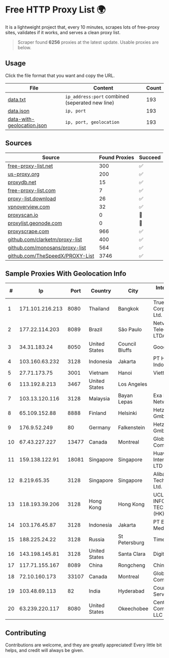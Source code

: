 
# Free HTTP Proxy List 🌍

It is a lightweight project that, every 10 minutes, scrapes lots of free-proxy sites, validates if it works, and serves a clean proxy list.


> Scraper found **6256** proxies at the latest update. Usable proxies are below.

## Usage

Click the file format that you want and copy the URL.


|File|Content|Count|
|----|-------|-----|
|[data.txt](https://raw.githubusercontent.com/themiralay/Proxy-List-World/master/data.txt)|`ip_address:port` combined (seperated new line)|193|
|[data.json](https://raw.githubusercontent.com/themiralay/Proxy-List-World/master/data.json)|`ip, port`|193|
|[data-with-geolocation.json](https://raw.githubusercontent.com/themiralay/Proxy-List-World/master/data-with-geolocation.json)|`ip, port, geolocation`|193|

## Sources

|Source|Found Proxies|Succeed|
|------|-------------|-------|
|[free-proxy-list.net](https://free-proxy-list.net)|300|✅|
|[us-proxy.org](https://www.us-proxy.org)|200|✅|
|[proxydb.net](http://proxydb.net)|15|✅|
|[free-proxy-list.com](https://free-proxy-list.com/?page=&port=&type%5B%5D=http&type%5B%5D=https&up_time=0&search=Search)|7|✅|
|[proxy-list.download](https://www.proxy-list.download/HTTP)|26|✅|
|[vpnoverview.com](https://vpnoverview.com/privacy/anonymous-browsing/free-proxy-servers)|32|✅|
|[proxyscan.io](https://www.proxyscan.io)|0|🚫|
|[proxylist.geonode.com](https://proxylist.geonode.com/api/proxy-list?limit=300&page=1&sort_by=lastChecked&sort_type=desc&protocols=http,https)|0|🚫|
|[proxyscrape.com](https://api.proxyscrape.com/v2/?request=displayproxies&protocol=http&timeout=10000&country=all&ssl=all&anonymity=all)|966|✅|
|[github.com/clarketm/proxy-list](https://raw.githubusercontent.com/clarketm/proxy-list/master/proxy-list-raw.txt)|400|✅|
|[github.com/monosans/proxy-list](https://raw.githubusercontent.com/monosans/proxy-list/main/proxies/http.txt)|564|✅|
|[github.com/TheSpeedX/PROXY-List](https://raw.githubusercontent.com/TheSpeedX/PROXY-List/master/http.txt)|3746|✅|


## Sample Proxies With Geolocation Info

|#|Ip|Port|Country|City|Internet Service Provider|
|-|--|----|-------|----|-------------------------|
|1|171.101.216.213|8080|Thailand|Bangkok|True Internet Corporation CO. Ltd.|
|2|177.22.114.203|8089|Brazil|São Paulo|Netvox Telecomunicacoes LTDA|
|3|34.31.183.24|8050|United States|Council Bluffs|Google LLC|
|4|103.160.63.232|3128|Indonesia|Jakarta|PT Herza Digital Indonesia|
|5|27.71.173.75|3001|Vietnam|Hanoi|Viettel Group|
|6|113.192.8.213|3467|United States|Los Angeles||
|7|103.13.120.116|3128|Malaysia|Bayan Lepas|Exa Bytes Network Sdn.Bhd.|
|8|65.109.152.88|8888|Finland|Helsinki|Hetzner Online GmbH|
|9|176.9.52.249|80|Germany|Falkenstein|Hetzner Online GmbH|
|10|67.43.227.227|13477|Canada|Montreal|GloboTech Communications|
|11|159.138.122.91|18081|Singapore|Singapore|Huawei International Pte. LTD|
|12|8.219.65.35|3128|Singapore|Singapore|Alibaba (US) Technology Co., Ltd.|
|13|118.193.39.206|3128|Hong Kong|Hong Kong|UCLOUD INFORMATION TECHNOLOGY (HK) LIMITED|
|14|103.176.45.87|3128|Indonesia|Jakarta|PT Era Digital Media|
|15|188.225.24.22|3128|Russia|St Petersburg|TimeWeb Co. LTD|
|16|143.198.145.81|3128|United States|Santa Clara|DigitalOcean, LLC|
|17|117.71.155.167|8089|China|Rongcheng|Chinanet|
|18|72.10.160.173|33107|Canada|Montreal|GloboTech Communications|
|19|103.48.69.113|82|India|Hyderabad|Country Online Services PVT LTD|
|20|63.239.220.117|8080|United States|Okeechobee|CenturyLink Communications, LLC|



## Contributing

Contributions are welcome, and they are greatly appreciated! Every
little bit helps, and credit will always be given.

